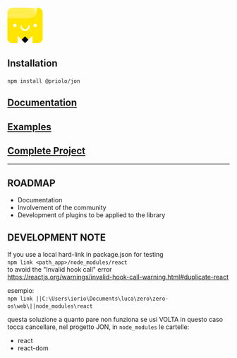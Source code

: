 ![logo](./res/logo.png)  

## Installation

`npm install @priolo/jon`

## [Documentation](https://priolo.github.io/jon-doc/)


## [Examples](https://priolo.github.io/jon-doc/docs/examples)


## [Complete Project](https://github.com/priolo/jon-template)

---

## ROADMAP

- Documentation
- Involvement of the community
- Development of plugins to be applied to the library

## DEVELOPMENT NOTE

If you use a local hard-link in package.json for testing  
`npm link <path_app>/node_modules/react`  
to avoid the "Invalid hook call" error  
https://reactjs.org/warnings/invalid-hook-call-warning.html#duplicate-react

esempio:  
`npm link ||C:\Users\iorio\Documents\luca\zero\zero-os\web\||node_modules\react`

questa soluzione a quanto pare non funziona se usi VOLTA
in questo caso tocca cancellare, nel progetto JON, in `node_modules`
le cartelle:
- react
- react-dom